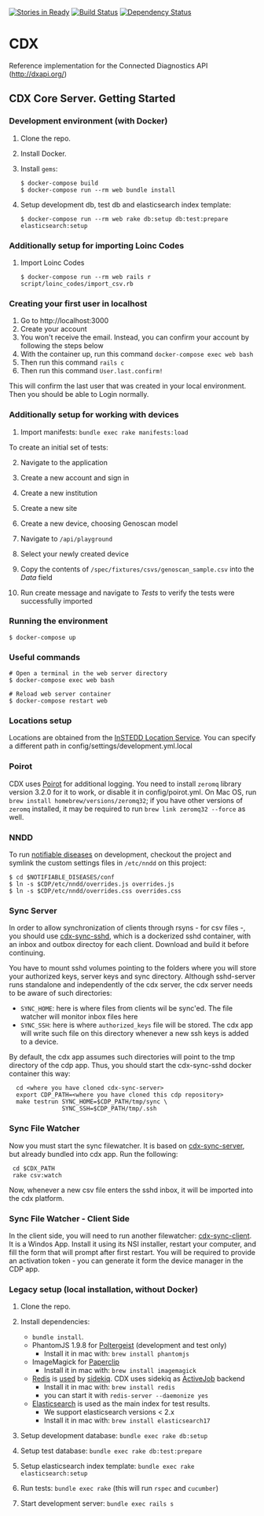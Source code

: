[![Stories in Ready](https://badge.waffle.io/instedd/cdx.png?label=ready&title=Ready)](https://waffle.io/instedd/cdx)
[![Build Status](https://travis-ci.org/instedd/cdx.svg?branch=master)](https://travis-ci.org/instedd/cdx)
[![Dependency Status](https://gemnasium.com/instedd/cdx.svg)](https://gemnasium.com/instedd/cdx)

# CDX

Reference implementation for the Connected Diagnostics API (http://dxapi.org/)

## CDX Core Server. Getting Started

### Development environment (with Docker)

1. Clone the repo.

2. Install Docker.

3. Install `gems`:
	```
	$ docker-compose build
	$ docker-compose run --rm web bundle install
	```

4. Setup development db, test db and elasticsearch index template:
	```
	$ docker-compose run --rm web rake db:setup db:test:prepare elasticsearch:setup
	```

### Additionally setup for importing Loinc Codes

1. Import Loinc Codes
	```
	$ docker-compose run --rm web rails r script/loinc_codes/import_csv.rb
	```

### Creating your first user in localhost
1. Go to http://localhost:3000
2. Create your account
3. You won't receive the email.  Instead, you can confirm your account by following the steps below
4. With the container up, run this command ```docker-compose exec web bash```
5. Then run this command ```rails c```
6. Then run this command ```User.last.confirm!```

This will confirm the last user that was created in your local environment.  Then you should be able to Login normally. 


### Additionally setup for working with devices

1. Import manifests: `bundle exec rake manifests:load`

To create an initial set of tests:

2. Navigate to the application

3. Create a new account and sign in

4. Create a new institution

5. Create a new site

6. Create a new device, choosing Genoscan model

7. Navigate to `/api/playground`

8. Select your newly created device

9. Copy the contents of `/spec/fixtures/csvs/genoscan_sample.csv` into the _Data_ field

10. Run create message and navigate to _Tests_ to verify the tests were successfully imported

### Running the environment

```
$ docker-compose up
```

### Useful commands

```
# Open a terminal in the web server directory
$ docker-compose exec web bash

# Reload web server container
$ docker-compose restart web
```

### Locations setup

Locations are obtained from the [InSTEDD Location Service](https://github.com/instedd/location_service). You can specify a different path in config/settings/development.yml.local

### Poirot

CDX uses [Poirot](https://github.com/instedd/poirot_rails) for additional logging. You need to install `zeromq` library version 3.2.0 for it to work, or disable it in config/poirot.yml. On Mac OS, run `brew install homebrew/versions/zeromq32`; if you have other versions of `zeromq` installed, it may be required to run `brew link zeromq32 --force` as well.

### NNDD

To run [notifiable diseases](https://github.com/instedd/notifiable-diseases) on development, checkout the project and symlink the custom settings files in `/etc/nndd` on this project:

    $ cd $NOTIFIABLE_DISEASES/conf
    $ ln -s $CDP/etc/nndd/overrides.js overrides.js
    $ ln -s $CDP/etc/nndd/overrides.css overrides.css

### Sync Server

In order to allow synchronization of clients through rsyns - for csv files -, you should use [cdx-sync-sshd](https://github.com/instedd/cdx-sync-sshd), which is a dockerized sshd container, with an inbox and outbox directoy for each client. Download and build it before continuing.

You have to mount sshd volumes pointing to the folders where you will store your authorized keys, server keys and sync directory.  Although sshd-server runs standalone and independently of the cdx server, the cdx server needs to be aware of such directories:
 * ```SYNC_HOME```: here is where files from clients wil be sync'ed. The file watcher will monitor inbox files here
 * ```SYNC_SSH```: here is where ```authorized_keys``` file will be stored. The cdx app will write such file on this directory whenever a new ssh keys is added to a device.

By default, the cdx app assumes such directories will point to the tmp directory of the cdp app. Thus, you should start the cdx-sync-sshd docker container this way:

```
  cd <where you have cloned cdx-sync-server>
  export CDP_PATH=<where you have cloned this cdp repository>
  make testrun SYNC_HOME=$CDP_PATH/tmp/sync \
               SYNC_SSH=$CDP_PATH/tmp/.ssh
```

### Sync File Watcher

Now you must start the sync filewatcher. It is based on [cdx-sync-server](https://github.com/instedd/cdx-sync-server), but already bundled into cdx app. Run the following:

```
 cd $CDX_PATH
 rake csv:watch
```

Now, whenever a new csv file enters the sshd inbox, it will be imported into the cdx platform.

### Sync File Watcher - Client Side

In the client side, you will need to run another filewatcher: [cdx-sync-client](https://github.com/instedd/cdx-sync-client). It is a Windos App. Install it using its NSI installer, restart your computer, and fill the form that will prompt after first restart.  You will be required to provide an activation token - you can generate it form the device manager in the CDP app.

### Legacy setup (local installation, without Docker)
1. Clone the repo.

2. Install dependencies:
	* `bundle install`.
	* PhantomJS 1.9.8 for [Poltergeist](https://github.com/teampoltergeist/poltergeist) (development and test only)
		* Install it in mac with: `brew install phantomjs`
	* ImageMagick for [Paperclip](https://github.com/thoughtbot/paperclip#image-processor)
		* Install it in mac with: `brew install imagemagick`
	* [Redis](http://redis.io/download) is [used](https://github.com/mperham/sidekiq/wiki/Using-Redis) by [sidekiq](http://sidekiq.org/). CDX uses sidekiq as [ActiveJob](http://guides.rubyonrails.org/active_job_basics.html#backends) backend
		* Install it in mac with: `brew install redis`
		* you can start it with `redis-server --daemonize yes`
	* [Elasticsearch](https://www.elastic.co/) is used as the main index for test results.
		* We support elasticsearch versions < 2.x
		* Install it in mac with: `brew install elasticsearch17`

3. Setup development database: `bundle exec rake db:setup`

4. Setup test database: `bundle exec rake db:test:prepare`

5. Setup elasticsearch index template: `bundle exec rake elasticsearch:setup`

6. Run tests: `bundle exec rake` (this will run `rspec` and `cucumber`)

7. Start development server: `bundle exec rails s`
